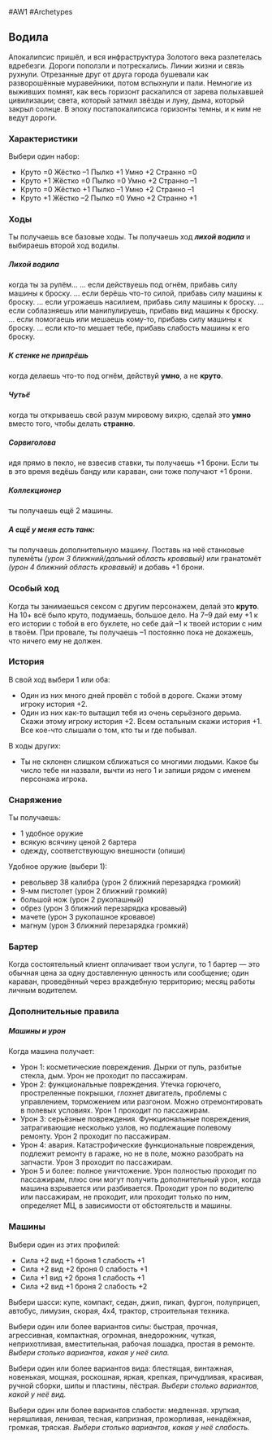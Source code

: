 #AW1 #Archetypes 

## Водила

Апокалипсис пришёл, и вся инфраструктура Золотого века разлетелась вдребезги. Дороги поползли и потрескались. Линии жизни и связь рухнули. Отрезанные друг от друга города бушевали как разворошённые муравейники, потом вспыхнули и пали. 
Немногие из выживших помнят, как весь горизонт раскалился от зарева полыхавшей цивилизации; света, который затмил звёзды и луну, дыма, который закрыл солнце. 
В эпоху постапокалипсиса горизонты темны, и к ним не ведут дороги.

### Характеристики 
Выбери один набор: 
- Круто =0 Жёстко –1 Пылко +1 Умно +2 Странно =0 
- Круто +1 Жёстко =0 Пылко =0 Умно +2 Странно –1
- Круто =0 Жёстко +1 Пылко –1 Умно +2 Странно –1
- Круто +1 Жёстко –2 Пылко =0 Умно +2 Странно +1

### Ходы
Ты получаешь все базовые ходы. Ты получаешь ход ***лихой водила*** и выбираешь второй ход водилы.


##### Лихой водила
когда ты за рулём… 
… если действуешь под огнём, прибавь силу машины к броску. 
… если берёшь что-то силой, прибавь силу машины к броску. 
… если угрожаешь насилием, прибавь силу машины к броску. 
… если соблазняешь или манипулируешь, прибавь вид машины к броску. 
… если помогаешь или мешаешь кому-то, прибавь силу машины к броску. 
… если кто-то мешает тебе, прибавь слабость машины к его броску.
##### К стенке не припрёшь
когда делаешь что-то под огнём, действуй **умно**, а не **круто**.

##### Чутьё
когда ты открываешь свой разум мировому вихрю, сделай это **умно** вместо того, чтобы делать **странно**.
##### Сорвиголова
идя прямо в пекло, не взвесив ставки, ты получаешь +1 брони. Если ты в это время ведёшь банду или караван, они тоже получают +1 брони.
##### Коллекционер
ты получаешь ещё 2 машины. 
##### А ещё у меня есть танк: 
ты получаешь дополнительную машину. Поставь на неё станковые пулемёты *(урон 3 ближний/дальний область кровавый)* или гранатомёт *(урон 4 ближний область кровавый)* и добавь +1 брони.

### Особый ход
Когда ты занимаешься сексом с другим персонажем, делай это **круто**. На 10+ всё было круто, подумаешь, большое дело. На 7–9 дай ему +1 к его истории с тобой в его буклете, но себе дай –1 к твоей истории с ним в твоём. При провале, ты получаешь –1 постоянно пока не докажешь, что ничего ему не должен.

### История
В свой ход выбери 1 или оба:
- Один из них много дней провёл с тобой в дороге. Скажи этому игроку история +2.
- Один из них как-то вытащил тебя из очень серьёзного дерьма. Скажи этому игроку история +2. 
Всем остальным скажи история +1. 
Все кое-что слышали о том, кто ты и где побывал. 

В ходы других:
- Ты не склонен слишком сближаться со многими людьми. Какое бы число тебе ни назвали, вычти из него 1 и запиши рядом с именем персонажа игрока.

### Снаряжение 
Ты получаешь: 
- 1 удобное оружие 
- всякую всячину ценой 2 бартера 
- одежду, соответствующую внешности (опиши)

Удобное оружие (выбери 1):
- револьвер 38 калибра (урон 2 ближний перезарядка громкий)
- 9-мм пистолет (урон 2 ближний громкий)
- большой нож (урон 2 рукопашный)
- обрез (урон 3 ближний перезарядка кровавый)
- мачете (урон 3 рукопашное кровавое)
- магнум (урон 3 ближний перезарядка громкий)

### Бартер
Когда состоятельный клиент оплачивает твои услуги, то 1 бартер — это обычная цена за одну доставленную ценность или сообщение; один караван, проведённый через враждебную территорию; месяц работы личным водителем.

### Дополнительные правила
##### Машины и урон
Когда машина получает: 
- Урон 1: косметические повреждения. Дырки от пуль, разбитые стекла, дым. Урон не проходит по пассажирам.
- Урон 2: функциональные повреждения. Утечка горючего, простреленные покрышки, глохнет двигатель, проблемы с управлением, торможением или разгоном. Можно отремонтировать в полевых условиях. Урон 1 проходит по пассажирам. 
- Урон 3: серьёзные повреждения. Функциональные повреждения, затрагивающие несколько узлов, но подлежащие полевому ремонту. Урон 2 проходит по пассажирам. 
- Урон 4: авария. Катастрофические функциональные повреждения, подлежит ремонту в гараже, но не в поле, можно разобрать на запчасти. Урон 3 проходит по пассажирам. 
- Урон 5 и более: полное уничтожение. Урон полностью проходит по пассажирам, плюс они могут получить дополнительный урон, когда машина взрывается или разбивается. 
Проходит урон по водителю или пассажирам, не проходит, или проходит только по ним, определяет МЦ, в зависимости от обстоятельств и машины.

### Машины
Выбери один из этих профилей: 
- Сила +2 вид +1 броня 1 слабость +1
- Сила +2 вид +2 броня 0 слабость +1
- Сила +1 вид +2 броня 1 слабость +1
- Сила +2 вид +1 броня 2 слабость +2

Выбери шасси: 
купе, компакт, седан, джип, пикап, фургон, полуприцеп, автобус, лимузин, скорая, 4х4, трактор, строительная техника. 

Выбери один или более вариантов силы:
быстрая, прочная, агрессивная, компактная, огромная, внедорожник, чуткая, неприхотливая, вместительная, рабочая лошадка, простая в ремонте.
*Выбери столько вариантов, какая у неё сила.* 

Выбери один или более вариантов вида: 
блестящая, винтажная, новенькая, мощная, роскошная, яркая, крепкая, причудливая, красивая, ручной сборки, шипы и пластины, пёстрая. 
*Выбери столько вариантов, какой у неё вид.*

Выбери один или более вариантов слабости: 
медленная. хрупкая, неряшливая, ленивая, тесная, капризная, прожорливая, ненадёжная, громкая, тряская.
*Выбери столько вариантов, какая у неё слабость.*